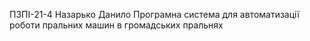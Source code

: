 ПЗПІ-21-4
Назарько Данило
Програмна система для автоматизації роботи пральних машин в громадських пральнях
